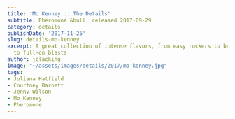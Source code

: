 ```yaml
---
title: 'Mo Kenney :: The Details'
subtitle: Pheromone &bull; released 2017-09-29
category: details
publishDate: '2017-11-25'
slug: details-mo-kenney
excerpt: A great collection of intense flavors, from easy rockers to bedroom recordings
  to full-on blasts
author: jclacking
image: "~/assets/images/details/2017/mo-kenney.jpg"
tags:
- Juliana Hatfield
- Courtney Barnett
- Jenny Wilson
- Mo Kenney
- Pheromone
---
```


